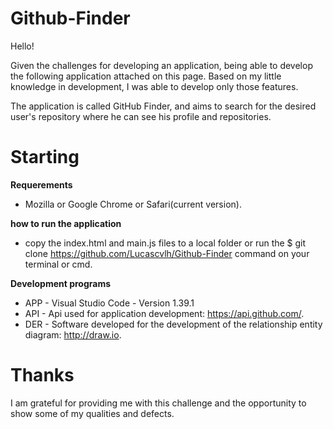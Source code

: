 # Github-Finder
  Hello!
  
  Given the challenges for developing an application, being able to develop the following application attached on this page.
Based on my little knowledge in development, I was able to develop only those features.
  
  The application is called GitHub Finder, and aims to search for the desired user's repository where he can see his profile and repositories.
# Starting
**Requerements**
  - Mozilla or Google Chrome or Safari(current version).
  
**how to run the application**
  - copy the index.html and main.js files to a local folder or run the $ git clone https://github.com/Lucascvlh/Github-Finder command on your terminal or cmd.

**Development programs**
  - APP - Visual Studio Code - Version 1.39.1
  - API - Api used for application development: https://api.github.com/.
  - DER - Software developed for the development of the relationship entity diagram: http://draw.io.
  
 # Thanks
   I am grateful for providing me with this challenge and the opportunity to show some of my qualities and defects.
